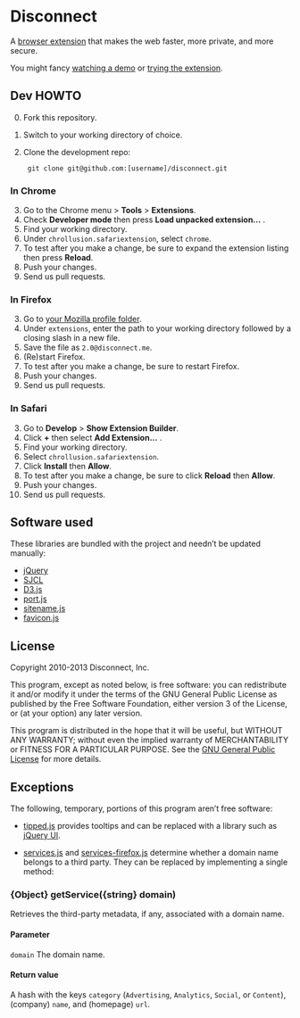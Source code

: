 # Disconnect

A [browser extension](https://disconnect.me/) that makes the web faster, more
private, and more secure.

You might fancy [watching a demo](https://www.youtube.com/watch?v=Lvem1Z66C7Q)
or [trying the extension](https://disconnect.me/).

## Dev HOWTO

0. Fork this repository.
1. Switch to your working directory of choice.
2. Clone the development repo:

        git clone git@github.com:[username]/disconnect.git

### In Chrome

3. Go to the Chrome menu > **Tools** > **Extensions**.
4. Check **Developer mode** then press **Load unpacked extension...** .
5. Find your working directory.
6. Under `chrollusion.safariextension`, select `chrome`.
7. To test after you make a change, be sure to expand the extension listing then
   press **Reload**.
8. Push your changes.
9. Send us pull requests.

### In Firefox

3. Go to [your Mozilla profile
   folder](http://kb.mozillazine.org/Profile_folder).
4. Under `extensions`, enter the path to your working directory followed by a
   closing slash in a new file.
5. Save the file as `2.0@disconnect.me`.
6. (Re)start Firefox.
7. To test after you make a change, be sure to restart Firefox.
8. Push your changes.
9. Send us pull requests.

### In Safari

3. Go to **Develop** > **Show Extension Builder**.
4. Click **+** then select **Add Extension...** .
5. Find your working directory.
6. Select `chrollusion.safariextension`.
7. Click **Install** then **Allow**.
8. To test after you make a change, be sure to click **Reload** then **Allow**.
9. Push your changes.
10. Send us pull requests.

## Software used

These libraries are bundled with the project and needn’t be updated manually:

* [jQuery](https://github.com/jquery/jquery)
* [SJCL](https://github.com/bitwiseshiftleft/sjcl)
* [D3.js](https://github.com/mbostock/d3)
* [port.js](https://github.com/disconnectme/port)
* [sitename.js](https://github.com/disconnectme/sitename)
* [favicon.js](https://github.com/disconnectme/favicon)

## License

Copyright 2010-2013 Disconnect, Inc.

This program, except as noted below, is free software: you can redistribute it
and/or modify it under the terms of the GNU General Public License as published
by the Free Software Foundation, either version 3 of the License, or (at your
option) any later version.

This program is distributed in the hope that it will be useful, but WITHOUT ANY
WARRANTY; without even the implied warranty of MERCHANTABILITY or FITNESS FOR A
PARTICULAR PURPOSE. See the [GNU General Public
License](https://www.gnu.org/licenses/gpl.html) for more details.

## Exceptions

The following, temporary, portions of this program aren’t free software:

* [tipped.js](https://github.com/disconnectme/disconnect/blob/master/firefox/content/disconnect.safariextension/chrome/scripts/vendor/tipped/tipped.js)
  provides tooltips and can be replaced with a library such as [jQuery
  UI](http://jqueryui.com/).

* [services.js](https://github.com/disconnectme/disconnect/blob/master/firefox/content/disconnect.safariextension/chrome/scripts/services.js)
  and
  [services-firefox.js](https://github.com/disconnectme/disconnect/blob/master/firefox/content/services-firefox.js)
  determine whether a domain name belongs to a third party. They can be replaced
  by implementing a single method:

### {Object} getService({string} domain)

Retrieves the third-party metadata, if any, associated with a domain name.

#### Parameter

`domain` The domain name.

#### Return value

A hash with the keys `category` (`Advertising`, `Analytics`, `Social`, or
`Content`), (company) `name`, and (homepage) `url`.

